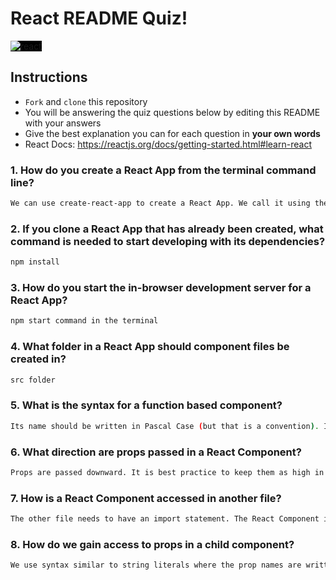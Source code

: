 # React README Quiz!

<div>
  <img alt="react" style="background-color: black" src="https://betabeers.com/static/uploads/blog/20170420_React_logo_wordmark.png" />
</div>

## Instructions

- `Fork` and `clone` this repository
- You will be answering the quiz questions below by editing this README with your answers
- Give the best explanation you can for each question in **your own words**
- React Docs: https://reactjs.org/docs/getting-started.html#learn-react

### 1. How do you create a React App from the terminal command line?

```sh
We can use create-react-app to create a React App. We call it using the command npx create-react-app my-app. This will then generate a folder called my-app. In there, we can find the src folder where we can write the majority of our code.
```

### 2. If you clone a React App that has already been created, what command is needed to start developing with its dependencies?

```sh
npm install
```

### 3. How do you start the in-browser development server for a React App?

```sh
npm start command in the terminal
```

### 4. What folder in a React App should component files be created in?

```sh
src folder
```

### 5. What is the syntax for a function based component?

```sh
Its name should be written in Pascal Case (but that is a convention). Its return statement includes the HTML-appearing elements that will be displayed. After the completion of the function, an export statement needs to be used for the component to be accessed by other places.
```

### 6. What direction are props passed in a React Component?

```sh
Props are passed downward. It is best practice to keep them as high in the tree as possible so that they can be correctly used by any components further downstream.
```

### 7. How is a React Component accessed in another file?

```sh
The other file needs to have an import statement. The React Component is imported from its location in the file directory using './' at the start of its file path.
```

### 8. How do we gain access to props in a child component?

```sh
We use syntax similar to string literals where the prop names are written inside curly braces.
```
